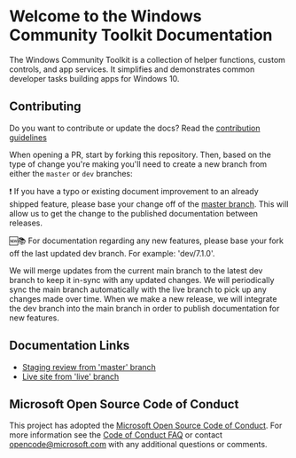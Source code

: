 # Welcome to the Windows Community Toolkit Documentation

The Windows Community Toolkit is a collection of helper functions, custom controls, and app services. It simplifies and demonstrates common developer tasks building apps for Windows 10.

## Contributing

Do you want to contribute or update the docs? Read the [contribution guidelines](CONTRIBUTING.md)

When opening a PR, start by forking this repository. Then, based on the type of change you're making you'll need to create a new branch from either the `master` or `dev` branches:

:exclamation: If you have a typo or existing document improvement to an already shipped feature, please base your change off of the [master branch](https://github.com/MicrosoftDocs/WindowsCommunityToolkitDocs/tree/master). This will allow us to get the change to the published documentation between releases.

:new::books: For documentation regarding any new features, please base your fork off the last updated dev branch. For example: 'dev/7.1.0'.

We will merge updates from the current main branch to the latest dev branch to keep it in-sync with any updated changes. We will periodically sync the main branch automatically with the live branch to pick up any changes made over time. When we make a new release, we will integrate the dev branch into the main branch in order to publish documentation for new features.

## Documentation Links

- [Staging review from 'master' branch](https://review.docs.microsoft.com/windows/uwpcommunitytoolkit/?branch=master)
- [Live site from 'live' branch](https://docs.microsoft.com/windows/uwpcommunitytoolkit)

## Microsoft Open Source Code of Conduct

This project has adopted the [Microsoft Open Source Code of Conduct](https://opensource.microsoft.com/codeofconduct/).
For more information see the [Code of Conduct FAQ](https://opensource.microsoft.com/codeofconduct/faq/) or contact [opencode@microsoft.com](mailto:opencode@microsoft.com) with any additional questions or comments.
